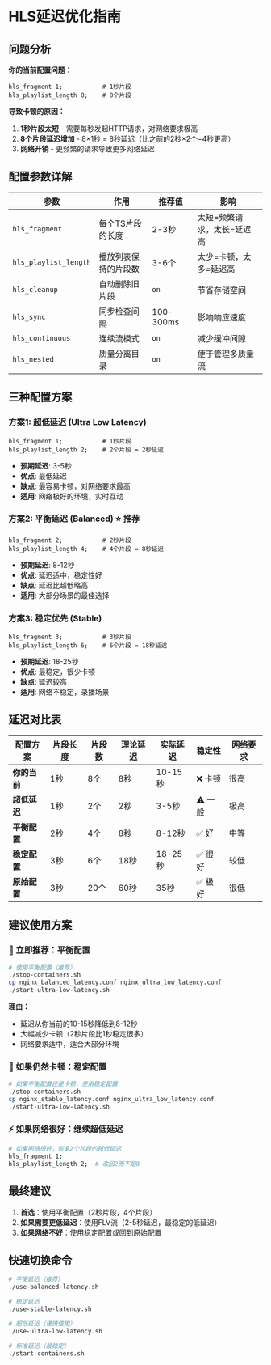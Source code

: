 # HLS延迟优化指南

## 问题分析

**你的当前配置问题：**
```nginx
hls_fragment 1;           # 1秒片段
hls_playlist_length 8;    # 8个片段
```

**导致卡顿的原因：**
1. **1秒片段太短** - 需要每秒发起HTTP请求，对网络要求极高
2. **8个片段延迟增加** - 8×1秒 = 8秒延迟（比之前的2秒×2个=4秒更高）
3. **网络开销** - 更频繁的请求导致更多网络延迟

## 配置参数详解

| 参数 | 作用 | 推荐值 | 影响 |
|------|------|--------|------|
| `hls_fragment` | 每个TS片段的长度 | 2-3秒 | 太短=频繁请求，太长=延迟高 |
| `hls_playlist_length` | 播放列表保持的片段数 | 3-6个 | 太少=卡顿，太多=延迟高 |
| `hls_cleanup` | 自动删除旧片段 | `on` | 节省存储空间 |
| `hls_sync` | 同步检查间隔 | 100-300ms | 影响响应速度 |
| `hls_continuous` | 连续流模式 | `on` | 减少缓冲间隙 |
| `hls_nested` | 质量分离目录 | `on` | 便于管理多质量流 |

## 三种配置方案

### 方案1: 超低延迟 (Ultra Low Latency)
```nginx
hls_fragment 1;           # 1秒片段
hls_playlist_length 2;    # 2个片段 = 2秒延迟
```
- **预期延迟**: 3-5秒
- **优点**: 最低延迟
- **缺点**: 最容易卡顿，对网络要求最高
- **适用**: 网络极好的环境，实时互动

### 方案2: 平衡延迟 (Balanced) ⭐ **推荐**
```nginx
hls_fragment 2;           # 2秒片段  
hls_playlist_length 4;    # 4个片段 = 8秒延迟
```
- **预期延迟**: 8-12秒
- **优点**: 延迟适中，稳定性好
- **缺点**: 延迟比超低略高
- **适用**: 大部分场景的最佳选择

### 方案3: 稳定优先 (Stable)
```nginx
hls_fragment 3;           # 3秒片段
hls_playlist_length 6;    # 6个片段 = 18秒延迟  
```
- **预期延迟**: 18-25秒
- **优点**: 最稳定，很少卡顿
- **缺点**: 延迟较高
- **适用**: 网络不稳定，录播场景

## 延迟对比表

| 配置方案 | 片段长度 | 片段数 | 理论延迟 | 实际延迟 | 稳定性 | 网络要求 |
|----------|----------|--------|----------|----------|--------|----------|
| **你的当前** | 1秒 | 8个 | 8秒 | 10-15秒 | ❌ 卡顿 | 很高 |
| **超低延迟** | 1秒 | 2个 | 2秒 | 3-5秒 | ⚠️ 一般 | 极高 |
| **平衡配置** | 2秒 | 4个 | 8秒 | 8-12秒 | ✅ 好 | 中等 |
| **稳定配置** | 3秒 | 6个 | 18秒 | 18-25秒 | ✅ 很好 | 较低 |
| **原始配置** | 3秒 | 20个 | 60秒 | 35秒 | ✅ 极好 | 很低 |

## 建议使用方案

### 🎯 立即推荐：平衡配置
```bash
# 使用平衡配置（推荐）
./stop-containers.sh
cp nginx_balanced_latency.conf nginx_ultra_low_latency.conf  
./start-ultra-low-latency.sh
```

**理由：**
- 延迟从你当前的10-15秒降低到8-12秒
- 大幅减少卡顿（2秒片段比1秒稳定很多）
- 网络要求适中，适合大部分环境

### 🔧 如果仍然卡顿：稳定配置
```bash
# 如果平衡配置还是卡顿，使用稳定配置
./stop-containers.sh
cp nginx_stable_latency.conf nginx_ultra_low_latency.conf
./start-ultra-low-latency.sh
```

### ⚡ 如果网络很好：继续超低延迟
```bash
# 如果网络很好，恢复2个片段的超低延迟
hls_fragment 1;
hls_playlist_length 2;  # 改回2而不是8
```

## 最终建议

1. **首选**：使用平衡配置（2秒片段，4个片段）
2. **如果需要更低延迟**：使用FLV流（2-5秒延迟，最稳定的低延迟）
3. **如果网络不好**：使用稳定配置或回到原始配置

## 快速切换命令

```bash
# 平衡延迟（推荐）
./use-balanced-latency.sh

# 稳定延迟  
./use-stable-latency.sh

# 超低延迟（谨慎使用）
./use-ultra-low-latency.sh

# 标准延迟（最稳定）
./start-containers.sh
```
